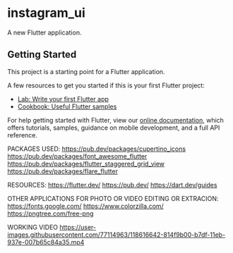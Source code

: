 # instagram_ui

A new Flutter application.

## Getting Started

This project is a starting point for a Flutter application.

A few resources to get you started if this is your first Flutter project:

- [Lab: Write your first Flutter app](https://flutter.dev/docs/get-started/codelab)
- [Cookbook: Useful Flutter samples](https://flutter.dev/docs/cookbook)

For help getting started with Flutter, view our
[online documentation](https://flutter.dev/docs), which offers tutorials,
samples, guidance on mobile development, and a full API reference.

PACKAGES USED:
https://pub.dev/packages/cupertino_icons
https://pub.dev/packages/font_awesome_flutter
https://pub.dev/packages/flutter_staggered_grid_view
https://pub.dev/packages/flare_flutter



RESOURCES:
https://flutter.dev/
https://pub.dev/
https://dart.dev/guides

OTHER APPLICATIONS FOR PHOTO OR VIDEO EDITING OR EXTRACION:
https://fonts.google.com/
https://www.colorzilla.com/
https://pngtree.com/free-png


WORKING VIDEO
https://user-images.githubusercontent.com/77114963/118616642-814f9b00-b7df-11eb-937e-007b65c84a35.mp4


